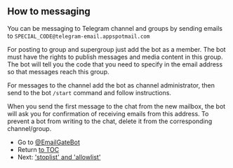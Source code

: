 ## How to messaging

You can be messaging to Telegram channel and groups by sending emails to `SPECIAL_CODE@telegram-email.appspotmail.com`

For posting to group and supergroup just add the bot as a member.
The bot must have the rights to publish messages and media content in this group.
The bot will tell you the code that you need to specify in the email address so that messages reach this group.

For messages to the channel add the bot as channel administrator, then send to the bot `/start` command and follow instructions.

When you send the first message to the chat from the new mailbox, the bot will ask you for confirmation of receiving emails from this address.
To prevent a bot from writing to the chat, delete it from the corresponding channel/group.

- Go to [@EmailGateBot](http://t.me/EmailGateBot)
- Return [to TOC](guide.md)
- Next: ['stoplist' and 'allowlist'](stop_allow_list.md)
